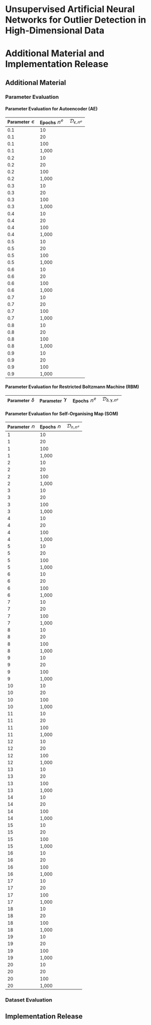 # Unsupervised Artificial Neural Networks for Outlier Detection in High-Dimensional Data
# Additional Material and Implementation Release

## Additional Material

### Parameter Evaluation

#### Parameter Evaluation for Autoencoder (AE)

Parameter ![](https://github.com/DanielP77/NNOHD/blob/master/images/epsilon.png "Epsilon") | Epochs ![](https://github.com/DanielP77/NNOHD/blob/master/images/n_e.png "n^e") | ![](https://github.com/DanielP77/NNOHD/blob/master/images/D_epsilon_n_e.png "D_epsilon,n^e")
---|---|---
0.1 | 10 | 
0.1 | 20 | 
0.1 | 100 | 
0.1 | 1,000 | 
0.2 | 10 | 
0.2 | 20 | 
0.2 | 100 | 
0.2 | 1,000 | 
0.3 | 10 | 
0.3 | 20 | 
0.3 | 100 | 
0.3 | 1,000 | 
0.4 | 10 | 
0.4 | 20 | 
0.4 | 100 | 
0.4 | 1,000 | 
0.5 | 10 | 
0.5 | 20 | 
0.5 | 100 | 
0.5 | 1,000 | 
0.6 | 10 | 
0.6 | 20 | 
0.6 | 100 | 
0.6 | 1,000 | 
0.7 | 10 | 
0.7 | 20 | 
0.7 | 100 | 
0.7 | 1,000 | 
0.8 | 10 | 
0.8 | 20 | 
0.8 | 100 | 
0.8 | 1,000 | 
0.9 | 10 | 
0.9 | 20 | 
0.9 | 100 | 
0.9 | 1,000 | 

#### Parameter Evaluation for Restricted Boltzmann Machine (RBM)

Parameter ![](https://github.com/DanielP77/NNOHD/blob/master/images/delta.png "Delta") | Parameter ![](https://github.com/DanielP77/NNOHD/blob/master/images/gamma.png "Gamma") | Epochs ![](https://github.com/DanielP77/NNOHD/blob/master/images/n_e.png "n^e") | ![](https://github.com/DanielP77/NNOHD/blob/master/images/D_delta_gamma_n_e.png "D_delta,gamma,n^e")
---|---|---|---

#### Parameter Evaluation for Self-Organising Map (SOM)

Parameter ![](https://github.com/DanielP77/NNOHD/blob/master/images/n.png "n") | Epochs ![](https://github.com/DanielP77/NNOHD/blob/master/images/n.png "n") | ![](https://github.com/DanielP77/NNOHD/blob/master/images/D_n_n_e.png "D_n,n^e")
---|---|---
1 | 10 | 
1 | 20 | 
1 | 100 | 
1 | 1,000 | 
2 | 10 | 
2 | 20 | 
2 | 100 | 
2 | 1,000 | 
3 | 10 | 
3 | 20 | 
3 | 100 | 
3 | 1,000 | 
4 | 10 | 
4 | 20 | 
4 | 100 | 
4 | 1,000 | 
5 | 10 | 
5 | 20 | 
5 | 100 | 
5 | 1,000 | 
6 | 10 | 
6 | 20 | 
6 | 100 | 
6 | 1,000 | 
7 | 10 | 
7 | 20 | 
7 | 100 | 
7 | 1,000 | 
8 | 10 | 
8 | 20 | 
8 | 100 | 
8 | 1,000 | 
9 | 10 | 
9 | 20 | 
9 | 100 | 
9 | 1,000 | 
10 | 10 | 
10 | 20 | 
10 | 100 | 
10 | 1,000 | 
11 | 10 | 
11 | 20 | 
11 | 100 | 
11 | 1,000 | 
12 | 10 | 
12 | 20 | 
12 | 100 | 
12 | 1,000 | 
13 | 10 | 
13 | 20 | 
13 | 100 | 
13 | 1,000 | 
14 | 10 | 
14 | 20 | 
14 | 100 | 
14 | 1,000 | 
15 | 10 | 
15 | 20 | 
15 | 100 | 
15 | 1,000 | 
16 | 10 | 
16 | 20 | 
16 | 100 | 
16 | 1,000 | 
17 | 10 | 
17 | 20 | 
17 | 100 | 
17 | 1,000 | 
18 | 10 | 
18 | 20 | 
18 | 100 | 
18 | 1,000 | 
19 | 10 | 
19 | 20 | 
19 | 100 | 
19 | 1,000 | 
20 | 10 | 
20 | 20 | 
20 | 100 | 
20 | 1,000 | 


### Dataset Evaluation


## Implementation Release
